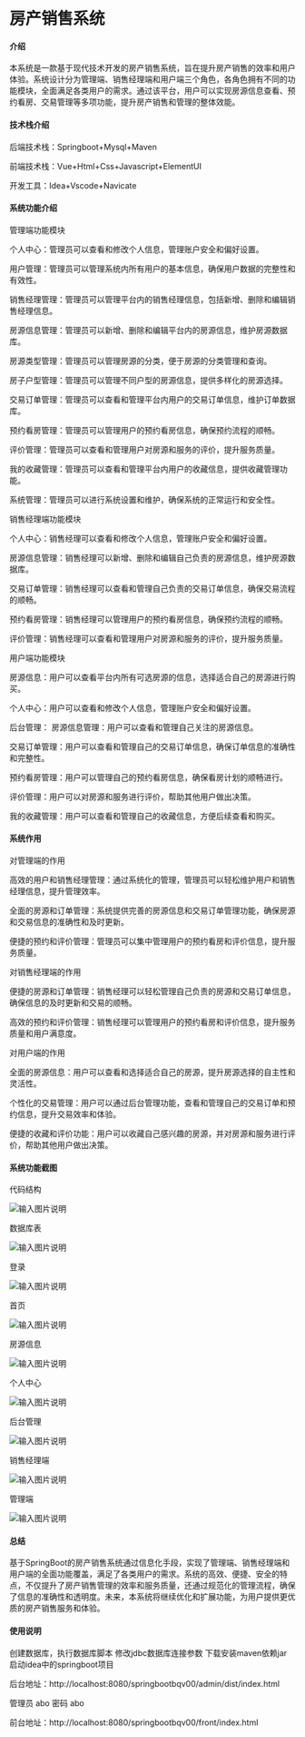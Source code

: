 # 房产销售系统

#### 介绍
本系统是一款基于现代技术开发的房产销售系统，旨在提升房产销售的效率和用户体验。系统设计分为管理端、销售经理端和用户端三个角色，各角色拥有不同的功能模块，全面满足各类用户的需求。通过该平台，用户可以实现房源信息查看、预约看房、交易管理等多项功能，提升房产销售和管理的整体效能。

#### 技术栈介绍

后端技术栈：Springboot+Mysql+Maven

前端技术栈：Vue+Html+Css+Javascript+ElementUI

开发工具：Idea+Vscode+Navicate


#### 系统功能介绍

管理端功能模块

个人中心：管理员可以查看和修改个人信息，管理账户安全和偏好设置。

用户管理：管理员可以管理系统内所有用户的基本信息，确保用户数据的完整性和有效性。

销售经理管理：管理员可以管理平台内的销售经理信息，包括新增、删除和编辑销售经理信息。

房源信息管理：管理员可以新增、删除和编辑平台内的房源信息，维护房源数据库。

房源类型管理：管理员可以管理房源的分类，便于房源的分类管理和查询。

房子户型管理：管理员可以管理不同户型的房源信息，提供多样化的房源选择。

交易订单管理：管理员可以查看和管理平台内用户的交易订单信息，维护订单数据库。

预约看房管理：管理员可以管理用户的预约看房信息，确保预约流程的顺畅。

评价管理：管理员可以查看和管理用户对房源和服务的评价，提升服务质量。

我的收藏管理：管理员可以查看和管理平台内用户的收藏信息，提供收藏管理功能。

系统管理：管理员可以进行系统设置和维护，确保系统的正常运行和安全性。

销售经理端功能模块

个人中心：销售经理可以查看和修改个人信息，管理账户安全和偏好设置。

房源信息管理：销售经理可以新增、删除和编辑自己负责的房源信息，维护房源数据库。

交易订单管理：销售经理可以查看和管理自己负责的交易订单信息，确保交易流程的顺畅。

预约看房管理：销售经理可以管理用户的预约看房信息，确保预约流程的顺畅。

评价管理：销售经理可以查看和管理用户对房源和服务的评价，提升服务质量。

用户端功能模块

房源信息：用户可以查看平台内所有可选房源的信息，选择适合自己的房源进行购买。

个人中心：用户可以查看和修改个人信息，管理账户安全和偏好设置。

后台管理：
房源信息管理：用户可以查看和管理自己关注的房源信息。

交易订单管理：用户可以查看和管理自己的交易订单信息，确保订单信息的准确性和完整性。

预约看房管理：用户可以管理自己的预约看房信息，确保看房计划的顺畅进行。

评价管理：用户可以对房源和服务进行评价，帮助其他用户做出决策。

我的收藏管理：用户可以查看和管理自己的收藏信息，方便后续查看和购买。

#### 系统作用

对管理端的作用

高效的用户和销售经理管理：通过系统化的管理，管理员可以轻松维护用户和销售经理信息，提升管理效率。

全面的房源和订单管理：系统提供完善的房源信息和交易订单管理功能，确保房源和交易信息的准确性和及时更新。

便捷的预约和评价管理：管理员可以集中管理用户的预约看房和评价信息，提升服务质量。

对销售经理端的作用

便捷的房源和订单管理：销售经理可以轻松管理自己负责的房源和交易订单信息，确保信息的及时更新和交易的顺畅。

高效的预约和评价管理：销售经理可以管理用户的预约看房和评价信息，提升服务质量和用户满意度。

对用户端的作用

全面的房源信息：用户可以查看和选择适合自己的房源，提升房源选择的自主性和灵活性。

个性化的交易管理：用户可以通过后台管理功能，查看和管理自己的交易订单和预约信息，提升交易效率和体验。

便捷的收藏和评价功能：用户可以收藏自己感兴趣的房源，并对房源和服务进行评价，帮助其他用户做出决策。

#### 系统功能截图

代码结构

![输入图片说明](images/9fc4299deeaad5bab956fb8f36d154d.png)

数据库表

![输入图片说明](images/22616e8ed72d775db3f5ee4924ee284.png)

登录

![输入图片说明](images/c2d0679b5aa5415665c2ef2fc682a14.png)

首页

![输入图片说明](images/8ed8a7d57d44322ca4a152fd41af1a5.png)

房源信息

![输入图片说明](images/dd3ad775e4c3f06e8a2a9299ad2fc31.png)

个人中心

![输入图片说明](images/1e4e0ac7f00a6547b4d1ab5a02f6e33.png)

后台管理

![输入图片说明](images/b20a1ec3855601943013e16f4f859e5.png)

销售经理端

![输入图片说明](images/eb055dfd97707724407c93b5d9b102f.png)

管理端

![输入图片说明](images/cbced3eaac2b664352537ff95aa67b0.png)

#### 总结

基于SpringBoot的房产销售系统通过信息化手段，实现了管理端、销售经理端和用户端的全面功能覆盖，满足了各类用户的需求。系统的高效、便捷、安全的特点，不仅提升了房产销售管理的效率和服务质量，还通过规范化的管理流程，确保了信息的准确性和透明度。未来，本系统将继续优化和扩展功能，为用户提供更优质的房产销售服务和体验。

#### 使用说明

创建数据库，执行数据库脚本 修改jdbc数据库连接参数 下载安装maven依赖jar 启动idea中的springboot项目

后台地址：http://localhost:8080/springbootbqv00/admin/dist/index.html

管理员  abo 密码 abo

前台地址：http://localhost:8080/springbootbqv00/front/index.html


